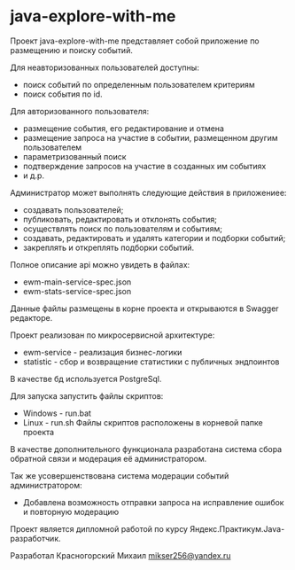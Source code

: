 # java-explore-with-me

Проект java-explore-with-me представляет собой приложение по
размещению и поиску событий.

Для неавторизованных пользователей доступны:
* поиск событий по определенным пользователем критериям
* поиск события по id.

Для авторизованного пользователя:
* размещение события, его редактирование и отмена
* размещение запроса на участие в событии, размещенном другим пользователем
* параметризованный поиск
* подтверждение запросов на участие в созданных им событиях
* и д.р.

Администратор может выполнять следующие действия в приложениее:
* создавать пользователей;
* публиковать, редактировать и отклонять события;
* осуществлять поиск по пользователям и событиям;
* создавать, редактировать и удалять категории и подборки событий;
* закреплять и откреплять подборки событий.

Полное описание api можно увидеть в файлах:

* ewm-main-service-spec.json
* ewm-stats-service-spec.json

Данные файлы размещены в корне проекта и открываются в Swagger редакторе.

Проект реализован по микросервисной архитектуре:
* ewm-service - реализация бизнес-логики
* statistic - сбор и возвращение статистики с публичных эндпоинтов

В качестве бд используется PostgreSql.

Для запуска запустить файлы скриптов:
* Windows - run.bat
* Linux - run.sh
Файлы скриптов расположены в корневой папке проекта

В качестве дополнительного функционала разработана система сбора обратной связи и модерация её администратором.

Так же усовершенствована система модерации событий администратором: 
* Добавлена возможность отправки запроса на исправление ошибок и повторную модерацию

Проект является дипломной работой по курсу Яндекс.Практикум.Java-разработчик.

Разработал Красногорский Михаил mikser256@yandex.ru